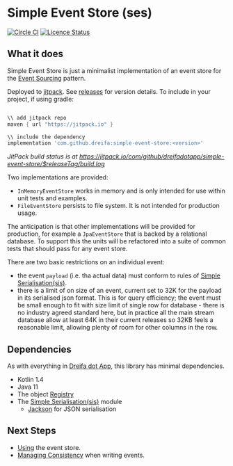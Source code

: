 # Simple Event Store (ses)

[![Circle CI](https://circleci.com/gh/dreifadotapp/simple-event-store.svg?style=shield)](https://circleci.com/gh/dreifadotapp/simple-event-store)
[![Licence Status](https://img.shields.io/github/license/dreifadotapp/simple-event-store)](https://github.com/dreifadotapp/simple-event-store/blob/master/licence.txt)

## What it does

Simple Event Store is just a minimalist implementation of an event store for the
[Event Sourcing](https://martinfowler.com/eaaDev/EventSourcing.html) pattern.

Deployed to [jitpack](https://jitpack.io). See [releases](https://github.com/dreifadotapp/simple-event-store/releases) for
version details. To include in your project, if using gradle:

```groovy 

\\ add jitpack repo 
maven { url "https://jitpack.io" }

\\ include the dependency 
implementation 'com.github.dreifa:simple-event-store:<version>'
```

_JitPack build status is at https://jitpack.io/com/github/dreifadotapp/simple-event-store/$releaseTag/build.log_

Two implementations are provided:

* `InMemoryEventStore` works in memory and is only intended for use within unit tests and examples.
* `FileEventStore` persists to file system. It is not intended for production usage.

The anticipation is that other implementations will be provided for production, for example a `JpaEventStore` that is
backed by a relational database. To support this the units will be refactored into a suite of common tests that should
pass for any event store.

There are two basic restrictions on an individual event:

* the event `payload` (i.e. tha actual data) must conform to rules
  of [Simple Serialisation(sis)](https://github.com/dreifadotapp/simple-serialisation#readme).
* there is a limit of on size of an event, current set to 32K for the payload in its serialised json format. This is for
  query efficiency; the event must be small enough to fit with size limit of single row for database - there is no
  industry agreed standard here, but in practice all the main stream database allow at least 64K in their current
  releases so 32KB feels a reasonable limit, allowing plenty of room for other columns in the row.

## Dependencies

As with everything in [Dreifa dot App](https://dreifadotapp.app), this library has minimal dependencies.

* Kotlin 1.4
* Java 11
* The object [Registry](https://github.com/dreifadotapp/registry#readme)
* The [Simple Serialisation(sis)](https://github.com/dreifadotapp/simple-serialisation#readme) module
    - [Jackson](https://github.com/FasterXML/jackson) for JSON serialisation

## Next Steps

* [Using](docs/event-store.md) the event store.
* [Managing Consistency](docs/event-consistency.md) when writing events.